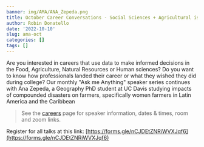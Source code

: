 ```yaml
---
banner: img/AMA/ANA_Zepeda.png
title: October Career Conversations - Social Sciences + Agricultural issues = impactful research!
author: Robin Donatello
date: '2022-10-10'
slug: ama-oct
categories: []
tags: []
---
```


Are you interested in careers that use data to make informed decisions in the Food, Agriculture, Natural Resources or Human sciences? Do you want to know how professionals landed their career or what they wished they did during college? Our monthly "Ask me Anything" speaker series continues with Ana Zepeda, a Geography PhD student at UC Davis studying impacts of compounded disasters on farmers, specifically women farmers in Latin America and the Caribbean

> See the [careers](https://www.dataanalytics4fanh.science/careers/) page for speaker information, dates & times, room and zoom links. 

Register for all talks at this link: [https://forms.gle/nCJDEtZNRiWVXJqf6](https://forms.gle/nCJDEtZNRiWVXJqf6)
